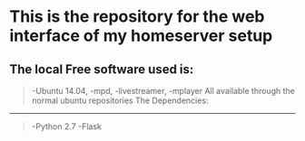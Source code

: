 This is the repository for the web interface of my homeserver setup
===================================================================

The local Free software used is:
--------------------------------
>-Ubuntu 14.04,
>-mpd,
>-livestreamer,
>-mplayer
All available through the normal ubuntu repositories
The Dependencies:
-----------------
>-Python 2.7
>-Flask

